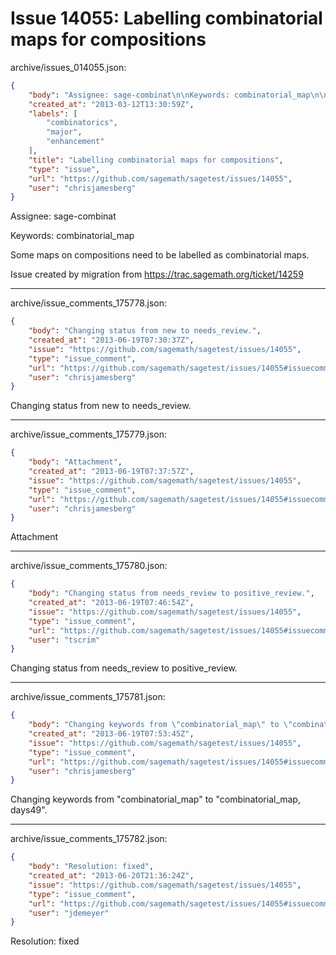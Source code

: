 # Issue 14055: Labelling combinatorial maps for compositions

archive/issues_014055.json:
```json
{
    "body": "Assignee: sage-combinat\n\nKeywords: combinatorial_map\n\nSome maps on compositions need to be labelled as combinatorial maps.\n\nIssue created by migration from https://trac.sagemath.org/ticket/14259\n\n",
    "created_at": "2013-03-12T13:30:59Z",
    "labels": [
        "combinatorics",
        "major",
        "enhancement"
    ],
    "title": "Labelling combinatorial maps for compositions",
    "type": "issue",
    "url": "https://github.com/sagemath/sagetest/issues/14055",
    "user": "chrisjamesberg"
}
```
Assignee: sage-combinat

Keywords: combinatorial_map

Some maps on compositions need to be labelled as combinatorial maps.

Issue created by migration from https://trac.sagemath.org/ticket/14259





---

archive/issue_comments_175778.json:
```json
{
    "body": "Changing status from new to needs_review.",
    "created_at": "2013-06-19T07:30:37Z",
    "issue": "https://github.com/sagemath/sagetest/issues/14055",
    "type": "issue_comment",
    "url": "https://github.com/sagemath/sagetest/issues/14055#issuecomment-175778",
    "user": "chrisjamesberg"
}
```

Changing status from new to needs_review.



---

archive/issue_comments_175779.json:
```json
{
    "body": "Attachment",
    "created_at": "2013-06-19T07:37:57Z",
    "issue": "https://github.com/sagemath/sagetest/issues/14055",
    "type": "issue_comment",
    "url": "https://github.com/sagemath/sagetest/issues/14055#issuecomment-175779",
    "user": "chrisjamesberg"
}
```

Attachment



---

archive/issue_comments_175780.json:
```json
{
    "body": "Changing status from needs_review to positive_review.",
    "created_at": "2013-06-19T07:46:54Z",
    "issue": "https://github.com/sagemath/sagetest/issues/14055",
    "type": "issue_comment",
    "url": "https://github.com/sagemath/sagetest/issues/14055#issuecomment-175780",
    "user": "tscrim"
}
```

Changing status from needs_review to positive_review.



---

archive/issue_comments_175781.json:
```json
{
    "body": "Changing keywords from \"combinatorial_map\" to \"combinatorial_map, days49\".",
    "created_at": "2013-06-19T07:53:45Z",
    "issue": "https://github.com/sagemath/sagetest/issues/14055",
    "type": "issue_comment",
    "url": "https://github.com/sagemath/sagetest/issues/14055#issuecomment-175781",
    "user": "chrisjamesberg"
}
```

Changing keywords from "combinatorial_map" to "combinatorial_map, days49".



---

archive/issue_comments_175782.json:
```json
{
    "body": "Resolution: fixed",
    "created_at": "2013-06-20T21:36:24Z",
    "issue": "https://github.com/sagemath/sagetest/issues/14055",
    "type": "issue_comment",
    "url": "https://github.com/sagemath/sagetest/issues/14055#issuecomment-175782",
    "user": "jdemeyer"
}
```

Resolution: fixed

